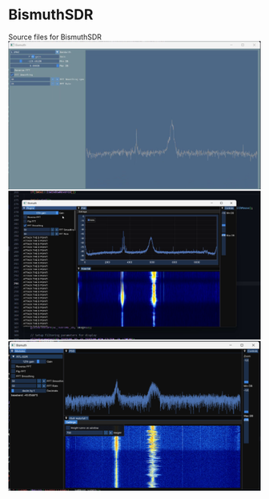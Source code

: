 # BismuthSDR
Source files for BismuthSDR 
![](preview.png?raw=true)
![](preview2.png?raw=true)
![](preview_7.png?raw=true)
